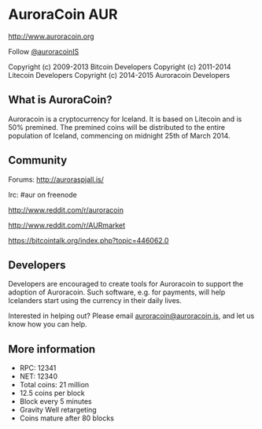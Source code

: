 # AuroraCoin AUR

http://www.auroracoin.org

Follow [@auroracoinIS](http://twitter.com/auroracoinIS)

Copyright (c) 2009-2013 Bitcoin Developers
Copyright (c) 2011-2014 Litecoin Developers
Copyright (c) 2014-2015 Auroracoin Developers


## What is AuroraCoin?

Auroracoin is a cryptocurrency for Iceland. It is based on Litecoin and is 50% premined. The premined coins will be distributed to the entire population of Iceland, commencing on midnight 25th of March 2014.


## Community

Forums: http://auroraspjall.is/

Irc: #aur on freenode

http://www.reddit.com/r/auroracoin

http://www.reddit.com/r/AURmarket

https://bitcointalk.org/index.php?topic=446062.0


## Developers

Developers are encouraged to create tools for Auroracoin to support the adoption of Auroracoin. Such software, e.g. for payments, will help Icelanders start using the currency in their daily lives.

Interested in helping out? Please email auroracoin@auroracoin.is, and let us know how you can help.


## More information

- RPC: 12341
- NET: 12340
- Total coins: 21 million
- 12.5 coins per block
- Block every 5 minutes
- Gravity Well retargeting
- Coins mature after 80 blocks
